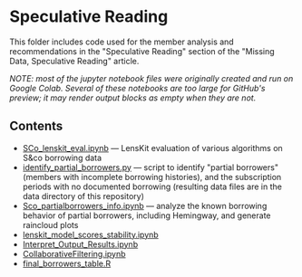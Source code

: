 # Speculative Reading

This folder includes code used for the member analysis and recommendations in the "Speculative Reading" section of the "Missing Data, Speculative Reading" article.

*NOTE: most of the jupyter notebook files were originally created and run on Google Colab. Several of these notebooks are too large for GitHub's preview; it may render output blocks as empty when they are not.*

## Contents

- [SCo_lenskit_eval.ipynb](SCo_lenskit_eval.ipynb) — LensKit evaluation of various algorithms on S&co borrowing data
- [identify_partial_borrowers.py](identify_partial_borrowers.py) — script to identify "partial borrowers" (members with incomplete borrowing histories), and the subscription periods with no documented borrowing (resulting data files are in the data directory of this repository)
- [Sco_partialborrowers_info.ipynb](Sco_partialborrowers_info.ipynb) — analyze the known borrowing behavior of partial borrowers, including Hemingway, and generate raincloud plots
- [lenskit_model_scores_stability.ipynb](lenskit_model_scores_stability.ipynb)
- [Interpret_Output_Results.ipynb](Interpret_Output_Results.ipynb)
- [CollaborativeFiltering.ipynb](CollaborativeFiltering.ipynb)
- [final_borrowers_table.R](final_borrowers_table.R)